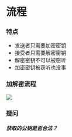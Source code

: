 # 流程

### 特点

- 发送者只需要加密密钥
- 接受者只需要解密密钥
- 解密密钥不可以被窃听
- 加密密钥被窃听也没事

### 加解密流程

![](D:\person\person_books\GitBook\Cryptology\ch4\image\公钥密码流程.png)

### 疑问

##### 获取的公钥是否合法？